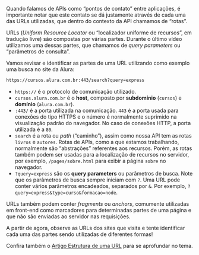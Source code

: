 Quando falamos de APIs como “pontos de contato” entre aplicações, é importante notar que este contato se dá justamente através de cada uma das URLs utilizadas, que dentro do contexto da API chamamos de “rotas”.

URLs (_Uniform Resource Locator_  ou “localizador uniforme de recursos”, em tradução livre) são compostas por várias partes. Durante o último vídeo utilizamos uma dessas partes, que chamamos de  _query parameters_  ou “parâmetros de consulta”.

Vamos revisar e identificar as partes de uma URL utilizando como exemplo uma busca no site da Alura:

```bash
https://cursos.alura.com.br:443/search?query=express

```

-   `https://`  é o protocolo de comunicação utilizado.
-   `cursos.alura.com.br`  é o  **host**, composto por  **subdomínio**  (`cursos`) e  **domínio**  (`alura.com.br`).
-   `:443/`  é a porta utilizada na comunicação.  `443`  é a porta usada para conexões do tipo HTTPS e o número é normalmente suprimido na visualização padrão do navegador. No caso de conexões HTTP, a porta utilizada é a  `80`.
-   `search`  é a rota ou  _path_  (“caminho”), assim como nossa API tem as rotas  `livros`  e  `autores`. Rotas de APIs, como a que estamos trabalhando, normalmente são “abstrações” referentes aos recursos. Porém, as rotas também podem ser usadas para a localização de recursos no servidor, por exemplo,  `/pages/sobre.html`  para exibir a página  `sobre`  no navegador.
-   `?query=express`  são os  **query parameters**  ou parâmetros de busca. Note que os parâmetros de busca sempre iniciam com  `?`. Uma URL pode conter vários parâmetros encadeados, separados por  `&`. Por exemplo,  `?query=express&type=curso&formacao=node`.

URLs também podem conter  _fragments_  ou  _anchors_, comumente utilizadas em front-end como marcadores para determinadas partes de uma página e que não são enviadas ao servidor nas requisições.

A partir de agora, observe as URLs dos sites que visita e tente identificar cada uma das partes sendo utilizadas de diferentes formas!

Confira também o  [Artigo Estrutura de uma URL](https://www.alura.com.br/artigos/estrutura-url)  para se aprofundar no tema.